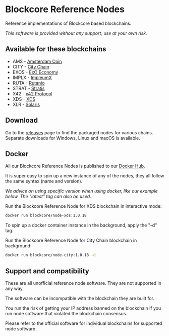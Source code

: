 # Blockcore Reference Nodes

Reference implementations of Blockcore based blockchains.

*This software is provided without any support, use at your own risk.*

## Available for these blockchains

- AMS - [Amsterdam Coin](https://amsterdamcoin.com/)
- CITY - [City Chain](https://www.city-chain.org)
- EXOS - [ExO Economy](https://economy.openexo.com/)
- IMPLX - [ImpleumX](https://impleum.com/)
- RUTA - [Rutanio](https://www.rutanio.com/)
- STRAT - [Stratis](https://stratisplatform.com/)
- X42 - [x42 Protocol](https://www.x42.tech/)
- XDS - [XDS](https://github.com/sonofsatoshi2020/xds)
- XLR - [Solaris](https://www.solariscoin.com/)

## Download

Go to the [releases](releases) page to find the packaged nodes for various chains. Separate downloads for Windows, Linux and macOS is available.

## Docker

All our Blockcore Reference Nodes is published to our [Docker Hub](https://hub.docker.com/orgs/blockcore/repositories).

It is super easy to spin up a new instance of any of the nodes, they all follow the same syntax (name and version).

*We advice on using specific version when using docker, like our example below. The "latest" tag can also be used.*

Run the Blockcore Reference Node for XDS blockchain in interactive mode:

```sh
docker run blockcore/node-xds:1.0.18
```

To spin up a docker container instance in the background, apply the "-d" tag.

Run the Blockcore Reference Node for City Chain blockchain in background:

```sh
docker run blockcore/node-city:1.0.18 -d
```

## Support and compatibility

These are all unofficial reference node software. They are not supported in any way.

The software can be incompatible with the blockchain they are built for.

You run the risk of getting your IP address banned on the blockchain if you run 
node software that violated the blockchain consensus.

Please refer to the official software for individual blockchains for supported node software.
